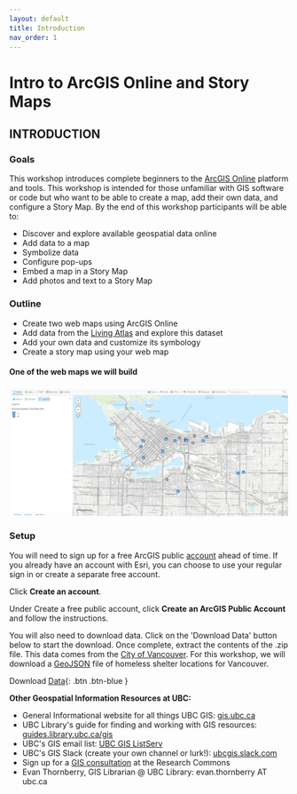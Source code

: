 ```yaml
---
layout: default
title: Introduction
nav_order: 1
---
```


# Intro to ArcGIS Online and Story Maps

## INTRODUCTION

### **Goals**
This workshop introduces complete beginners to the [ArcGIS Online](https://www.arcgis.com/home/index.html) platform and tools. This workshop is intended for those unfamiliar with GIS software or code but who want to be able to create a map, add their own data, and configure a Story Map. By the end of this workshop participants will be able to:

  - Discover and explore available geospatial data online
  - Add data to a map 
  - Symbolize data
  - Configure pop-ups
  - Embed a map in a Story Map
  - Add photos and text to a Story Map
  
### **Outline**

- Create two web maps using ArcGIS Online
- Add data from the [Living Atlas](https://livingatlas.arcgis.com/en/home/) and explore this dataset
- Add your own data and customize its symbology
- Create a story map using your web map

#### One of the web maps we will build
![finalMap.jpg](https://raw.githubusercontent.com/fiddleHeads/intro-AGOL/master/content/images/finalMap.jpg)

### **Setup**
You will need to sign up for a free ArcGIS public [account](https://www.arcgis.com/home/signin.html) ahead of time. If you already have an account with Esri, you can choose to use your regular sign in or create a separate free account.

Click **Create an account**.

Under Create a free public account, click **Create an ArcGIS Public Account** and follow the instructions.

You will also need to download data. Click on the 'Download Data' button below to start the download. Once complete, extract the contents of the .zip file. This data comes from the [City of Vancouver](https://opendata.vancouver.ca/pages/home/). For this workshop, we will download a [GeoJSON](https://geojson.org/) file of homeless shelter locations for Vancouver.

Download [Data](https://opendata.vancouver.ca/explore/dataset/homeless-shelter-locations/download/?format=geojson&timezone=America/Los_Angeles&lang=en){: .btn .btn-blue }

**Other Geospatial Information Resources at UBC:**

  - General Informational website for all things UBC GIS: [gis.ubc.ca](https://gis.ubc.ca)
  - UBC Library's guide for finding and working with GIS resources: [guides.library.ubc.ca/gis](https://guides.library.ubc.ca/gis)
  - UBC's GIS email list: [UBC GIS ListServ](https://lists.ubc.ca/scripts/wa.exe?SUBED1=GIS-LIST&A=1)
  - UBC's GIS Slack (create your own channel or lurk!): [ubcgis.slack.com](https://ubcgis.slack.com)
  - Sign up for a [GIS consultation](https://researchcommons.library.ubc.ca/consultation-requests/) at the Research Commons
  - Evan Thornberry, GIS Librarian @ UBC Library: evan.thornberry AT ubc.ca
